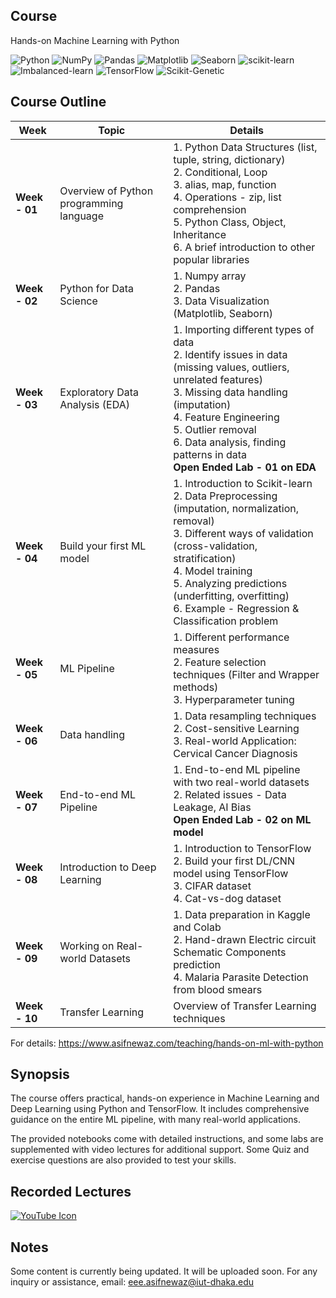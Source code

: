 
## Course

Hands-on Machine Learning with Python

![Python](https://img.shields.io/badge/Python-3.x-blue)
![NumPy](https://img.shields.io/pypi/v/numpy?label=NumPy&color=yellow)
![Pandas](https://img.shields.io/pypi/v/pandas?label=Pandas&color=brightgreen)
![Matplotlib](https://img.shields.io/pypi/v/matplotlib?label=Matplotlib&color=blueviolet)
![Seaborn](https://img.shields.io/pypi/v/seaborn?label=Seaborn&color=9cf)
![scikit-learn](https://img.shields.io/pypi/v/scikit-learn?label=scikit-learn&color=blue)
![Imbalanced-learn](https://img.shields.io/pypi/v/imblearn?label=Imbalanced-learn&color=orange)
![TensorFlow](https://img.shields.io/pypi/v/tensorflow?label=TensorFlow&color=orange)
![Scikit-Genetic](https://img.shields.io/pypi/v/sklearn-genetic?label=Scikit-Genetic&color=purple)

## Course Outline

| **Week**        | **Topic**                                       | **Details**                                                                                                                                                                                                                           |
|-----------------|-------------------------------------------------|---------------------------------------------------------------------------------------------------------------------------------------------------------------------------------------------------------------------------------------|
| **Week - 01**   | Overview of Python programming language         | 1. Python Data Structures (list, tuple, string, dictionary) <br> 2. Conditional, Loop <br> 3. alias, map, function <br> 4. Operations - zip, list comprehension <br> 5. Python Class, Object, Inheritance <br> 6. A brief introduction to other popular libraries                                                                            |
| **Week - 02**   | Python for Data Science                         | 1. Numpy array <br> 2. Pandas <br> 3. Data Visualization (Matplotlib, Seaborn)                                                                                                                                                                 |
| **Week - 03**   | Exploratory Data Analysis (EDA)                 | 1. Importing different types of data <br> 2. Identify issues in data (missing values, outliers, unrelated features) <br> 3. Missing data handling (imputation) <br> 4. Feature Engineering <br> 5. Outlier removal <br> 6. Data analysis, finding patterns in data <br> **Open Ended Lab - 01 on EDA** |
| **Week - 04**   | Build your first ML model                       | 1. Introduction to Scikit-learn <br> 2. Data Preprocessing (imputation, normalization, removal) <br> 3. Different ways of validation (cross-validation, stratification) <br> 4. Model training <br> 5. Analyzing predictions (underfitting, overfitting)  <br> 6. Example - Regression & Classification problem        |
| **Week - 05**   | ML Pipeline                                     | 1. Different performance measures <br> 2. Feature selection techniques (Filter and Wrapper methods) <br> 3. Hyperparameter tuning                                                                                                               |
| **Week - 06**   | Data handling                        | 1. Data resampling techniques <br> 2. Cost-sensitive Learning <br> 3. Real-world Application: Cervical Cancer Diagnosis                                                                                                                         |
| **Week - 07**   | End-to-end ML Pipeline                          | 1. End-to-end ML pipeline with two real-world datasets <br> 2. Related issues - Data Leakage, AI Bias <br> **Open Ended Lab - 02 on ML model**                                                                                                                                           |
| **Week - 08**   | Introduction to Deep Learning                   | 1. Introduction to TensorFlow <br> 2. Build your first DL/CNN model using TensorFlow <br> 3. CIFAR dataset <br> 4. Cat-vs-dog dataset                                                                                                              |
| **Week - 09**   | Working on Real-world Datasets                              | 1. Data preparation in Kaggle and Colab <br> 2. Hand-drawn Electric circuit Schematic Components prediction <br> 4. Malaria Parasite Detection from blood smears                                                                                                                                       |
| **Week - 10**   | Transfer Learning                               | Overview of Transfer Learning techniques                                                                                                                                                                                               |


For details: https://www.asifnewaz.com/teaching/hands-on-ml-with-python



## Synopsis

The course offers practical, hands-on experience in Machine Learning and Deep Learning using Python and TensorFlow. It includes comprehensive guidance on the entire ML pipeline, with many real-world applications. 

The provided notebooks come with detailed instructions, and some labs are supplemented with video lectures for additional support. Some Quiz and exercise questions are also provided to test your skills.

## Recorded Lectures

[![YouTube Icon](https://img.shields.io/badge/YouTube-Playlist-red?logo=youtube)](https://www.youtube.com/playlist?list=PLLUzBeNIe07HYeJTU0JOno5_3Bt4qj0Zo)

## Notes

Some content is currently being updated. It will be uploaded soon.
For any inquiry or assistance, email: eee.asifnewaz@iut-dhaka.edu